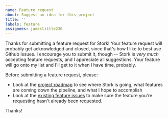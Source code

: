 ```yaml
---
name: Feature request
about: Suggest an idea for this project
title: ''
labels: feature
assignees: jameslittle230
---
```


Thanks for submitting a feature request for Stork! Your feature request will probably get acknowledged and closed, since that's how I like to best use Github Issues. I encourage you to submit it, though -- Stork is *very much* accepting feature requests, and I appreciate all suggestions. Your feature will go onto my list and I'll get to it when I have time, probably.

Before submitting a feature request, please:

- Look at the [project roadmap](https://stork-search.net/roadmap) to see where Stork is going, what features are coming down the pipeline, and what I hope to accomplish
- Look at the [existing feature issues](https://github.com/jameslittle230/stork/issues?q=is%3Aissue+label%3Afeature+) to make sure the feature you're requesting hasn't already been requested.

Thanks!
